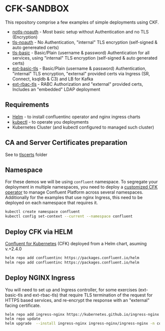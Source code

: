 # CFK-SANDBOX

This repository comprise a few examples of simple deployments using CKF.

- [notls-noauth](notls-noauth/) - Most basic setup without Authentication and no TLS (Encryption)
- [tls-noauth](tls-noauth/) - No Authentication, "internal" TLS encryption (self-signed & auto genereated certs)
- [tls-basic](tls-basic/) - Basic/Plain (username & password) Authentication for all services, using "internal" TLS encryption (self-signed & auto generated certs)
- [ext-basic-tls](ext-basic-tls/) - Basic/Plain (username & password) Authentication, "internal" TLS encryption, "external" provided certs via Ingress (SR, Connect, ksqldb & C3) and LB for Kafka
- [ext-rbac-tls](ext-rbac-tls/) - RABC Authorization and "external" provided certs, Includes an "embedded" LDAP deployment
  
## Requirements

- [Helm](https://helm.sh/docs/intro/install/) - to install confluentinc operator and nginx ingress charts
- [kubectl](https://kubernetes.io/docs/tasks/tools/) - to operate you deployments
- Kubernetes Cluster (and kubectl configured to managed such cluster)

## CA and Server Certificates preparation

See to [tlscerts](tlscerts/) folder

## Namespace

For these demos we will be using `confluent` namespace. To segregate your deployment in multiple namespaces, you need to deploy a [customized CFK operator](https://docs.confluent.io/operator/current/co-deploy-cfk.html#configure-co-to-manage-cp-components-across-all-namespaces) to manage Confluent Platform across several namespaces. Additionally for the examples that use nginx Ingress, this need to be deployed on each namespace that requires it.

```bash
kubectl create namespace confluent
kubectl config set-context --current --namespace confluent
```

## Deploy CFK via HELM

[Confluent for Kubernetes](https://docs.confluent.io/operator/current/co-deploy-cfk.html) (CFK) deployed from a Helm chart, asuming v.+2.4.0
```bash
helm repo add confluentinc https://packages.confluent.io/helm
helm repo add confluentinc https://packages.confluent.io/helm
```

## Deploy NGINX Ingress

You will need to set up and Ingress controller, for some exercises (ext-basic-tls and ext-rbac-tls) that require TLS termination of the request for HTTPS based services, and re-encrypt the response with an "external" facing certificate.

```bash
helm repo add ingress-nginx https://kubernetes.github.io/ingress-nginx
helm repo update
helm upgrade  --install ingress-nginx ingress-nginx/ingress-nginx -n confluent
```